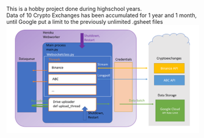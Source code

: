 This is a hobby project done during highschool years.<br>
Data of 10 Crypto Exchanges has been accumulated for 1 year and 1 month, <br>until Google put a limit to the previously unlimited .gsheet files
![](schema.png)